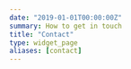 ```yaml
---
date: "2019-01-01T00:00:00Z"
summary: How to get in touch
title: "Contact"
type: widget_page
aliases: [contact]
---
```

